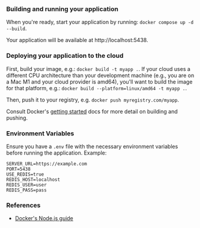 ### Building and running your application

When you're ready, start your application by running:
`docker compose up -d --build`.

Your application will be available at http://localhost:5438.

### Deploying your application to the cloud

First, build your image, e.g.: `docker build -t myapp .`.
If your cloud uses a different CPU architecture than your development
machine (e.g., you are on a Mac M1 and your cloud provider is amd64),
you'll want to build the image for that platform, e.g.:
`docker build --platform=linux/amd64 -t myapp .`.

Then, push it to your registry, e.g. `docker push myregistry.com/myapp`.

Consult Docker's [getting started](https://docs.docker.com/go/get-started-sharing/)
docs for more detail on building and pushing.

### Environment Variables

Ensure you have a `.env` file with the necessary environment variables before running the application. Example:

```
SERVER_URL=https://example.com
PORT=5438
USE_REDIS=true
REDIS_HOST=localhost
REDIS_USER=user
REDIS_PASS=pass
```

### References

- [Docker's Node.js guide](https://docs.docker.com/language/nodejs/)
